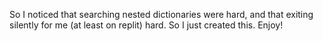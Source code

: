 So I noticed that searching nested dictionaries were hard, and that exiting silently for me (at least on replit) hard. So I just created this. Enjoy!
